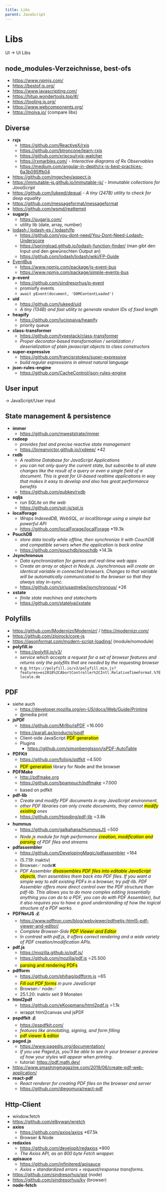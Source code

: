 ```yaml
---
title: Libs
parent: JavaScript
---
```


# Libs
UI → UI Libs

## node_modules-Verzeichnisse, best-ofs
- <https://www.npmjs.com/>
- <https://bestof.js.org/>
- <https://www.javascripting.com/>
- <https://hitup.wondertools.top/#/>
- <https://tooling.js.org/>
- <https://www.webcomponents.org/>
- <https://moiva.io/> (compare libs)


## Diverse
- **rxjs**
    - <https://github.com/ReactiveX/rxjs>
    - <https://github.com/btroncone/learn-rxjs>
    - <https://github.com/xripcsu/rxjs-watcher>
    - <https://rxmarbles.com/> - *Interactive diagrams of Rx Observables*
    - <https://medium.com/angular-in-depth/rx-js-best-practices-6a3b095ffb04>
- <https://github.com/mgechev/aspect.js>
- <https://immutable-js.github.io/immutable-js/> - *Immutable collections for JavaScript*
- <https://github.com/lukeed/dequal> - *A tiny (247B) utility to check for deep equality*
- <https://github.com/messageformat/messageformat>
- <https://github.com/wsmd/reattempt>
- **sugarjs**
  - <https://sugarjs.com/>
  - utility lib (date, array, number)
- [lodash / lodash-es / lodash/fp](https://lodash.com/)
  - <https://github.com/you-dont-need/You-Dont-Need-Lodash-Underscore>
  - <https://springload.github.io/lodash-function-finder/> (man gibt den Input und den gewünschten Output an)
  - <https://github.com/lodash/lodash/wiki/FP-Guide>
- <u>EventBus</u>
  - <https://www.npmjs.com/package/js-event-bus>
  - <https://www.npmjs.com/package/simple-events-bus>
- **p-event**
  - <https://github.com/sindresorhus/p-event>
  - promisify events
  - ```await pEvent(document, 'DOMContentLoaded')```
- **uid**
  - <https://github.com/lukeed/uid>
  - *A tiny (134B) and fast utility to generate random IDs of fixed length*
- **heapify**
  - <https://github.com/luciopaiva/heapify>
  - priority queue
- **class-transformer**
  - <https://github.com/typestack/class-transformer>
  - *Proper decorator-based transformation / serialization / deserialization of plain javascript objects to class constructors*
- **super-expressive**
  - <https://github.com/francisrstokes/super-expressive>
  - *build regular expressions in almost natural language*
- **json-rules-engine**
  - <https://github.com/CacheControl/json-rules-engine>


## User input
→ JavaScript/User input


## State management & persistence
- **immer**
  - <https://github.com/mweststrate/immer>
- **rxdeep**
  - *provides fast and precise reactive state management*
  - <https://loreanvictor.github.io/rxdeep/> *42
- **rxdb**
  - *A realtime Database for JavaScript Applications*
  - *you can not only query the current state, but subscribe to all state changes like the result of a query or even a single field of a document. This is great for UI-based realtime applications in way that makes it easy to develop and also has great performance benefits*
  - <https://github.com/pubkey/rxdb>
- **sqljs**
  - *run SQLite on the web*
  - <https://github.com/sql-js/sql.js>
- **localforage**
  - *Wraps IndexedDB, WebSQL, or localStorage using a simple but powerful API*
  - <https://github.com/localForage/localForage> *19.3k
- **PouchDB**
  - *store data locally while offline, then synchronize it with CouchDB and compatible servers when the application is back online*
  - <https://github.com/pouchdb/pouchdb> *14.3k
- **Jsynchronous**
  - *Data synchronization for games and real-time web apps*
  - *Create an array or object in Node.js. Jsynchronous will create an identical variable in connected browsers. Changes to that variable will be automatically communicated to the browser so that they always stay in-sync.*
  - <https://github.com/siriusastrebe/jsynchronous/> *26
- **xstate**
  - *finite state machines and statecharts*
  - <https://github.com/statelyai/xstate>


## Polyfills
- <https://github.com/Modernizr/Modernizr/> / <https://modernizr.com/>
- <https://github.com/zloirock/core-js>
- <https://jasonformat.com/modern-script-loading/> (module/nomodule)
- **polyfill.io**
  - <https://polyfill.io/v3/>
  - *service which accepts a request for a set of browser features and returns only the polyfills that are needed by the requesting browser*
  - e.g. `https://polyfill.io/v3/polyfill.min.js?features=es2018%2CAbortController%2CIntl.RelativeTimeFormat.%7Elocale.de` 


## PDF
- siehe auch 
  - <https://developer.mozilla.org/en-US/docs/Web/Guide/Printing>
  - @media print
- **jsPDF**
  - <https://github.com/MrRio/jsPDF> ⭐16.000
  - <https://parall.ax/products/jspdf> 
  - Client-side JavaScript <mark>PDF generation</mark>
  - Plugins
    - <https://github.com/simonbengtsson/jsPDF-AutoTable>
- **PDFKit**
  - <https://github.com/foliojs/pdfkit> ⭐4.500
  - <mark>PDF generation</mark> library for Node and the browser
- **PDFMake**
  - <http://pdfmake.org>
  - <https://github.com/bpampuch/pdfmake> ⭐7.000
  - based on pdfkit
- **pdf-lib**
  - *Create and modify PDF documents in any JavaScript environment.*
  - *other PDF libraries can only create documents, they cannot <mark>modify existing</mark> ones*
  - <https://github.com/Hopding/pdf-lib> ⭐3.8k
- **hummus**
  - <https://github.com/galkahana/HummusJS> ⭐500
  - *Node.js module for high performance <mark>creation, modification and parsing</mark> of PDF files and streams*
- **pdfassembler**
  - <https://github.com/DevelopingMagic/pdfassembler> ⭐164
  - (5.7.19: inaktiv)
  - Browser✅ node❌
  - *PDF Assembler <mark>disassembles PDF files into editable JavaScript objects</mark>, then assembles them back into PDF files. If you want a simple way to edit existing PDFs in a browser, try pdf-lib. PDF Assembler offers more direct control over the PDF structure than pdf-lib. This allows you to do more complex editing (essentially anything you can do to a PDF, you can do with PDF Assembler), but it also requires you to have a good understanding of how the logical structure of a PDF works.*
- **PDFNetJS** 💰
  - <https://www.pdftron.com/blog/webviewer/pdfnetjs-html5-pdf-viewer-and-editor/>
  - *Complete Browser-Side <mark>PDF Viewer and Editor</mark>*
  - *In contrast with pdf.js, it offers correct rendering and a wide variety of PDF creation/modification APIs.*
- **pdf.js**
  - <https://mozilla.github.io/pdf.js/>
  - <https://github.com/mozilla/pdf.js> ⭐25.500
  - <mark>parsing and rendering PDFs</mark>
- **pdfform**
  - <https://github.com/phihag/pdfform.js> ⭐65
  - *<mark>Fill out PDF forms</mark> in pure JavaScript*
  - Browser✅ node✅
  - 25.1.20: inaktiv seit 9 Monaten
- **html2pdf**
  - <https://github.com/eKoopmans/html2pdf.js> ⭐1.1k
  - wrappt html2canvas und jsPDF
- **pspdfkit** 💰
  - <https://pspdfkit.com/>
  - *features like annotating, signing, and form filling*
  - <mark>pdf viewer & editor</mark>
- **paged.js**
  - <https://www.pagedjs.org/documentation/>
  - *If you use Paged.js, you’ll be able to see in your browser a preview of how your styles will appear when printing.*
  - tutorial: <https://pdf.math.dev/>
- <https://www.smashingmagazine.com/2019/06/create-pdf-web-application/>
- **react-pdf**
  - *React renderer for creating PDF files on the browser and server*
  - <https://github.com/diegomura/react-pdf>


## Http-Client
- window.fetch
- <https://github.com/elbywan/wretch>
- **axios**
  - <https://github.com/axios/axios> *67.5k
  - Browser & Node
- **redaxios**
  - <https://github.com/developit/redaxios> *900
  - *The Axios API, as an 800 byte Fetch wrapper.*
- **apisauce**  
  - <https://github.com/infinitered/apisauce>
  - *Axios + standardized errors + request/response transforms.*
- <https://github.com/sindresorhus/got> (node)
- <https://github.com/sindresorhus/ky> (browser)
- **node-fetch**
